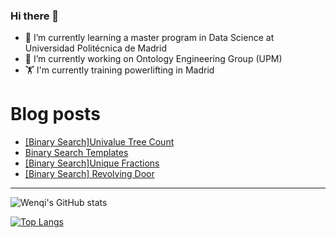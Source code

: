 ### Hi there 👋

- 🌱 I’m currently learning a master program in Data Science at Universidad Politécnica de Madrid
- 🔭 I’m currently working on Ontology Engineering Group (UPM) 
- 🏋️ I'm currently training powerlifting in Madrid

# Blog posts
<!-- BLOG-POST-LIST:START -->
- [[Binary Search]Univalue Tree Count](https://dev.to/jiangwenqi/binary-searchunivalue-tree-count-2eh2)
- [Binary Search Templates](https://dev.to/jiangwenqi/binary-search-templates-5glk)
- [[Binary Search]Unique Fractions](https://dev.to/jiangwenqi/unique-fractions-9d0)
- [[Binary Search] Revolving Door](https://dev.to/jiangwenqi/binary-search-revolving-door-1ofl)
<!-- BLOG-POST-LIST:END -->


---

![Wenqi's GitHub stats](https://github-readme-stats.vercel.app/api?username=jiangwenqi&show_icons=true&count_private=true)

[![Top Langs](https://github-readme-stats.vercel.app/api/top-langs/?username=jiangwenqi&layout=compact)](https://github.com/jiangwenqi/github-readme-stats)

